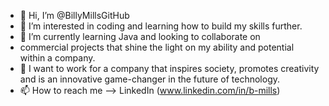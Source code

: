 - 👋 Hi, I’m @BillyMillsGitHub
- 👀 I’m interested in coding and learning how to build my skills further.
- 🌱 I’m currently learning Java and looking to collaborate on
-  commercial projects that shine the light on my ability and potential within a company.
- 💞️ I want to work for a company that inspires society, promotes creativity and is an innovative game-changer in the future of technology.
- 📫 How to reach me --> LinkedIn (www.linkedin.com/in/b-mills)
<!---
BillyMillsGitHub/BillyMillsGitHub is a ✨ special ✨ repository because its `README.md` (this file) appears on your GitHub profile.
You can click the Preview link to take a look at your changes.
--->
